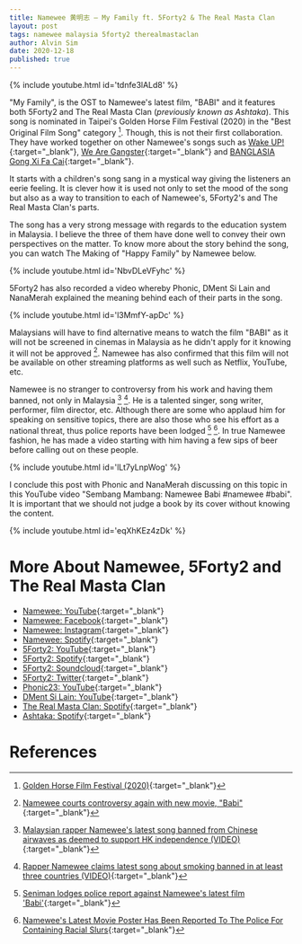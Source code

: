 ```yaml
---
title: Namewee 黄明志 — My Family ft. 5Forty2 & The Real Masta Clan
layout: post
tags: namewee malaysia 5forty2 therealmastaclan
author: Alvin Sim
date: 2020-12-18
published: true
---
```


{% include youtube.html id='tdnfe3lALd8' %}

"My Family", is the OST to Namewee's latest film, "BABI" and it features both 5Forty2 and The Real Masta Clan (_previously known as Ashtaka_). This song is nominated in Taipei's Golden Horse Film Festival (2020) in the "Best Original Film Song" category [^1]. Though, this is not their first collaboration. They have worked together on other Namewee's songs such as [Wake UP!](https://www.youtube.com/watch?v=mRqMCxare2A){:target="_blank"}, [We Are Gangster](https://www.youtube.com/watch?v=Ekc1Ctdg_nQ){:target="_blank"} and [BANGLASIA Gong Xi Fa Cai](https://www.youtube.com/watch?v=OUCv-rP91K4){:target="_blank"}.

It starts with a children's song sang in a mystical way giving the listeners an eerie feeling. It is clever how it is used not only to set the mood of the song but also as a way to transition to each of Namewee's, 5Forty2's and The Real Masta Clan's parts.

The song has a very strong message with regards to the education system in Malaysia. I believe the three of them have done well to convey their own perspectives on the matter. To know more about the story behind the song, you can watch The Making of "Happy Family" by Namewee below.

{% include youtube.html id='NbvDLeVFyhc' %}

5Forty2 has also recorded a video whereby Phonic, DMent Si Lain and NanaMerah explained the meaning behind each of their parts in the song.

{% include youtube.html id='l3MmfY-apDc' %}

Malaysians will have to find alternative means to watch the film "BABI" as it will not be screened in cinemas in Malaysia as he didn't apply for it knowing it will not be approved [^2]. Namewee has also confirmed that this film will not be available on other streaming platforms as well such as Netflix, YouTube, etc.

Namewee is no stranger to controversy from his work and having them banned, not only in Malaysia [^5] [^6]. He is a talented singer, song writer, performer, film director, etc. Although there are some who applaud him for speaking on sensitive topics, there are also those who see his effort as a national threat, thus police reports have been lodged [^3] [^4]. In true Namewee fashion, he has made a video starting with him having a few sips of beer before calling out on these people.

{% include youtube.html id='lLt7yLnpWog' %}

I conclude this post with Phonic and NanaMerah discussing on this topic in this YouTube video "Sembang Mambang: Namewee Babi #namewee #babi". It is important that we should not judge a book by its cover without knowing the content.

{% include youtube.html id='eqXhKEz4zDk' %}

# More About Namewee, 5Forty2 and The Real Masta Clan

  - [Namewee: YouTube](https://www.youtube.com/channel/UCFUtqTcgJgRnmZ3tMU6P74Q){:target="_blank"}
  - [Namewee: Facebook](https://www.facebook.com/namewee){:target="_blank"}
  - [Namewee: Instagram](https://www.instagram.com/nameweephoto/){:target="_blank"}
  - [Namewee: Spotify](https://open.spotify.com/artist/24jrxG0tKcwgAzsLuPzyMi?si=FjPxNVOYRX--9kfNHMMK3A){:target="_blank"}
  - [5Forty2: YouTube](https://www.youtube.com/user/542music/){:target="_blank"}
  - [5Forty2: Spotify](https://open.spotify.com/artist/7dNXRpifgPdFo7UvgUxv3m?si=j7BjfUhdQoesdXEltJ_hzg){:target="_blank"}
  - [5Forty2: Soundcloud](https://soundcloud.com/5forty2){:target="_blank"}
  - [5Forty2: Twitter](https://twitter.com/5forty2){:target="_blank"}
  - [Phonic23: YouTube](https://www.youtube.com/user/ThePramoedya){:target="_blank"}
  - [DMent Si Lain: YouTube](https://www.youtube.com/channel/UC1WeaBSEQUJOq-3HeZEtnWw){:target="_blank"}
  - [The Real Masta Clan: Spotify](https://open.spotify.com/artist/6dczZmilmnszy8ZxY6tBm0?si=RtdAV6z4TJSfKjJ24zr2hg){:target="_blank"}
  - [Ashtaka: Spotify](https://open.spotify.com/artist/337C2qRENbKIMT3qzL7Xy9?si=AO030wRkTJmaV1vosdcD-A){:target="_blank"}

# References

[^1]: [Golden Horse Film Festival (2020)](https://www.imdb.com/event/ev0000293/2020/1){:target="_blank"}
[^2]: [Namewee courts controversy again with new movie, "Babi"](http://www.cinema.com.my/articles/news_details.aspx?search=2020.n_nameweemoviebabi_58129){:target="_blank"}
[^3]: [Seniman lodges police report against Namewee's latest film 'Babi'](https://www.malaymail.com/news/malaysia/2020/12/11/seniman-lodges-police-report-against-namewees-latest-film-babi/1931168){:target="_blank"}
[^4]: [Namewee's Latest Movie Poster Has Been Reported To The Police For Containing Racial Slurs](https://says.com/my/news/namewee-s-latest-movie-poster-babi-reported-to-police-for-containing-racial-slurs){:target="_blank"}
[^5]: [Malaysian rapper Namewee's latest song banned from Chinese airwaves as deemed to support HK independence (VIDEO)](https://www.malaymail.com/news/showbiz/2020/04/23/malaysian-rapper-namewees-latest-song-banned-from-chinese-airwaves-as-deeme/1859464){:target="_blank"}
[^6]: [Rapper Namewee claims latest song about smoking banned in at least three countries (VIDEO)](https://malaysia.news.yahoo.com/rapper-namewee-claims-latest-song-082624092.html){:target="_blank"}
